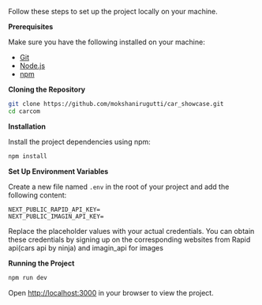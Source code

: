 Follow these steps to set up the project locally on your machine.

**Prerequisites**

Make sure you have the following installed on your machine:

- [Git](https://git-scm.com/)
- [Node.js](https://nodejs.org/en)
- [npm](https://www.npmjs.com/) 

**Cloning the Repository**

```bash
git clone https://github.com/mokshanirugutti/car_showcase.git
cd carcom
```

**Installation**

Install the project dependencies using npm:

```bash
npm install
```

**Set Up Environment Variables**

Create a new file named `.env` in the root of your project and add the following content:

```env
NEXT_PUBLIC_RAPID_API_KEY=
NEXT_PUBLIC_IMAGIN_API_KEY=
```

Replace the placeholder values with your actual credentials. You can obtain these credentials by signing up on the corresponding websites from Rapid api(cars api by ninja) and imagin_api for images

**Running the Project**

```bash
npm run dev
```

Open [http://localhost:3000](http://localhost:3000) in your browser to view the project.
